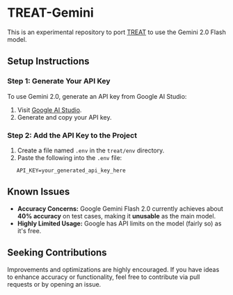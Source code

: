 # TREAT-Gemini

This is an experimental repository to port [TREAT](https://github.com/Kuberwastaken/TREAT-CS50) to use the Gemini 2.0 Flash model.

## Setup Instructions

### Step 1: Generate Your API Key
To use Gemini 2.0, generate an API key from Google AI Studio:

1. Visit [Google AI Studio](https://aistudio.google.com/app/apikey).
2. Generate and copy your API key.

### Step 2: Add the API Key to the Project
1. Create a file named `.env` in the `treat/env` directory.
2. Paste the following into the `.env` file:

```
   API_KEY=your_generated_api_key_here
```

## Known Issues

- **Accuracy Concerns:** Google Gemini Flash 2.0 currently achieves about **40% accuracy** on test cases, making it **unusable** as the main model.
- **Highly Limited Usage:** Google has API limits on the model (fairly so) as it's free.

## Seeking Contributions

Improvements and optimizations are highly encouraged. If you have ideas to enhance accuracy or functionality, feel free to contribute via pull requests or by opening an issue.



